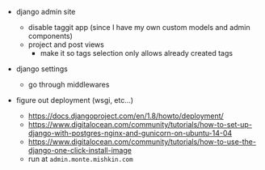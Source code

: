 - django admin site
    - disable taggit app (since I have my own custom models and admin components)
    - project and post views
        - make it so tags selection only allows already created tags

- django settings
    - go through middlewares

- figure out deployment (wsgi, etc...)
    - https://docs.djangoproject.com/en/1.8/howto/deployment/
    - https://www.digitalocean.com/community/tutorials/how-to-set-up-django-with-postgres-nginx-and-gunicorn-on-ubuntu-14-04
    - https://www.digitalocean.com/community/tutorials/how-to-use-the-django-one-click-install-image
    - run at `admin.monte.mishkin.com`
